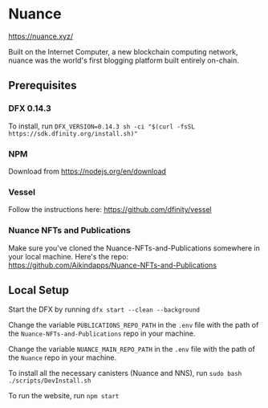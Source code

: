 # Nuance

https://nuance.xyz/

Built on the Internet Computer, a new blockchain computing network, nuance was the world's first blogging platform built entirely on-chain. 


## Prerequisites

### DFX 0.14.3
To install, run `DFX_VERSION=0.14.3 sh -ci "$(curl -fsSL https://sdk.dfinity.org/install.sh)"`

### NPM
Download from https://nodejs.org/en/download

### Vessel
Follow the instructions here: https://github.com/dfinity/vessel

### Nuance NFTs and Publications
Make sure you've cloned the Nuance-NFTs-and-Publications somewhere in your local machine. Here's the repo: https://github.com/Aikindapps/Nuance-NFTs-and-Publications

## Local Setup
Start the DFX by running `dfx start --clean --background`

Change the variable `PUBLICATIONS_REPO_PATH` in the `.env` file with the path of the `Nuance-NFTs-and-Publications` repo in your machine.

Change the variable `NUANCE_MAIN_REPO_PATH` in the `.env` file with the path of the `Nuance` repo in your machine.

To install all the necessary canisters (Nuance and NNS), run `sudo bash ./scripts/DevInstall.sh`

To run the website, run `npm start`

